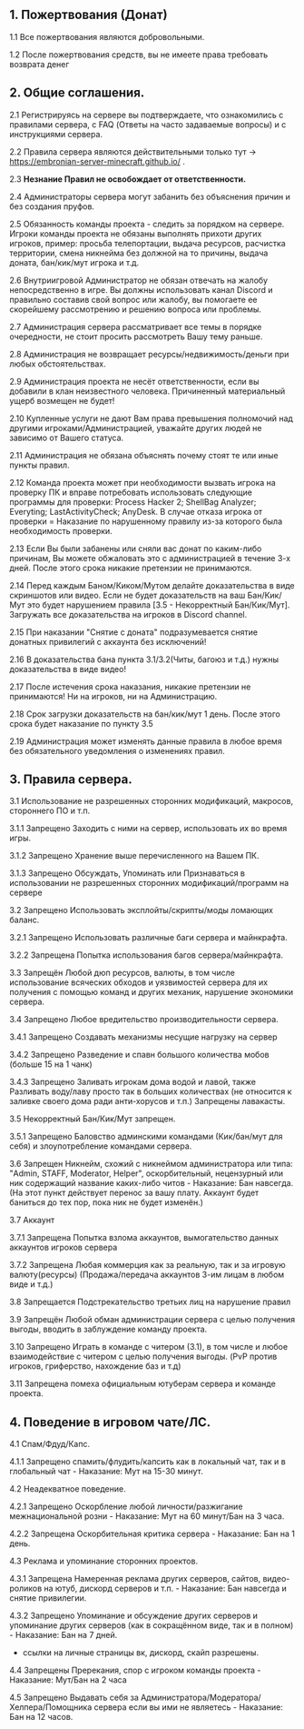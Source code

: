 
## 1. Пожертвования (Донат)
 1.1 Все пожертвования являются добровольными.

 1.2 После пожертвования средств, вы не имеете права требовать возврата денег

##  2. Общие соглашения.

2.1 Регистрируясь на сервере вы подтверждаете, что ознакомились с правилами сервера, с FAQ (Ответы на часто задаваемые вопросы) и с инструкциями сервера.

2.2 Правила сервера являются действительными только тут -> https://embronian-server-minecraft.github.io/ .

2.3 **Незнание Правил не освобождает от ответственности.**

2.4 Администраторы сервера могут забанить без объяснения причин и без создания пруфов.

2.5 Обязанность команды проекта - следить за порядком на сервере. Игроки команды проекта не обязаны выполнять прихоти других игроков, пример: просьба телепортации, выдача ресурсов, расчистка территории, смена никнейма без должной на то причины, выдача доната, бан/кик/мут игрока и т.д.

2.6 Внутриигровой Администратор не обязан отвечать на жалобу непосредственно в игре. Вы должны использовать канал Discord и правильно составив свой вопрос или жалобу, вы помогаете ее скорейшему рассмотрению и решению вопроса или проблемы.

2.7 Администрация сервера рассматривает все темы в порядке очередности, не стоит просить рассмотреть Вашу тему раньше.

2.8 Администрация не возвращает ресурсы/недвижимость/деньги при любых обстоятельствах.

2.9 Администрация проекта не несёт ответственности, если вы добавили в клан неизвестного человека. Причиненный материальный ущерб возмещен не будет!

2.10 Купленные услуги не дают Вам права превышения полномочий над другими игроками/Администрацией, уважайте других людей не зависимо от Вашего статуса.

2.11 Администрация не обязана объяснять почему стоят те или иные пункты правил.

2.12 Команда проекта может при необходимости вызвать игрока на проверку ПК и вправе потребовать использовать следующие программы для проверки: Process Hacker 2; ShellBag Analyzer; Everyting; LastActivityCheck; AnyDesk. В случае отказа игрока от проверки = Наказание по нарушенному правилу из-за которого была необходимость проверки.

2.13 Если Вы были забанены или сняли вас донат по каким-либо причинам, Вы можете обжаловать это с администрацией в течение 3-х дней. После этого срока никакие претензии не принимаются.

2.14 Перед каждым Баном/Киком/Мутом делайте доказательства в виде скриншотов или видео. Если не будет доказательств на ваш Бан/Кик/Мут это будет нарушением правила [3.5 - Некорректный Бан/Кик/Мут]. Загружать все доказательства на игроков в Discord channel.

2.15 При наказании "Снятие с доната" подразумевается снятие донатных привилегий с аккаунта без исключений!

2.16 В доказательства бана пункта 3.1/3.2(Читы, багоюз и т.д.) нужны доказательства в виде видео!

2.17 После истечения срока наказания, никакие претензии не принимаются! Ни на игроков, ни на Администрацию.

2.18 Срок загрузки доказательств на бан/кик/мут 1 день. После этого срока будет наказание по пункту 3.5

2.19 Администрация может изменять данные правила в любое время без обязательного уведомления о изменениях правил.

## 3. Правила сервера.

3.1 Использование не разрешенных сторонних модификаций, макросов, стороннего ПО и т.п.

3.1.1 Запрещено Заходить с ними на сервер, использовать их во время игры.

3.1.2 Запрещено Хранение выше перечисленного на Вашем ПК.

3.1.3 Запрещено Обсуждать, Упоминать или Признаваться в использовании не разрешенных сторонних модификаций/программ на сервере

3.2 Запрещено Использовать эксплойты/скрипты/моды ломающих баланс.

3.2.1 Запрещено Использовать различные баги сервера и майнкрафта.

3.2.2 Запрещена Попытка использования багов сервера/майнкрафта.

3.3 Запрещён Любой дюп ресурсов, валюты, в том числе использование всяческих обходов и уязвимостей сервера для их получения с помощью команд и других механик, нарушение экономики сервера.

3.4 Запрещено Любое вредительство производительности сервера.

3.4.1 Запрещено Создавать механизмы несущие нагрузку на сервер

3.4.2 Запрещено Разведение и спавн большого количества мобов (больше 15 на 1 чанк)

3.4.3 Запрещено Заливать игрокам дома водой и лавой, также Разливать воду/лаву просто так в больших количествах (не относится к заливке своего дома ради анти-хорусов и т.п.) Запрещены лавакасты.

3.5 Некорректный Бан/Кик/Мут запрещен.

3.5.1 Запрещено Баловство админскими командами (Кик/бан/мут для себя) и злоупотребление командами сервера.

3.6 Запрещен Никнейм, схожий с никнеймом администратора или типа: "Admin, STAFF, Moderator, Helper", оскорбительный, нецензурный или ник содержащий название каких-либо читов - Наказание: Бан навсегда. (На этот пункт действует перенос за вашу плату. Аккаунт будет баниться до тех пор, пока ник не будет изменён.)

3.7 Аккаунт

3.7.1 Запрещена Попытка взлома аккаунтов, вымогательство данных аккаунтов игроков сервера

3.7.2 Запрещена Любая коммерция как за реальную, так и за игровую валюту(ресурсы) (Продажа/передача аккаунтов 3-им лицам в любом виде и т.д.)

3.8 Запрещается Подстрекательство третьих лиц на нарушение правил

3.9 Запрещён Любой обман администрации сервера с целью получения выгоды, вводить в заблуждение команду проекта.

3.10 Запрещено Играть в команде с читером (3.1), в том числе и любое взаимодействие с читером с целью получения выгоды. (PvP против игроков, гриферство, нахождение баз и т.д)

3.11 Запрещена помеха официальным ютуберам сервера и команде проекта.


## 4. Поведение в игровом чате/ЛС.

4.1 Спам/Фдуд/Капс.

4.1.1 Запрещено спамить/флудить/капсить как в локальный чат, так и в глобальный чат - Наказание: Мут на 15-30 минут.

4.2 Неадекватное поведение.

4.2.1 Запрещено Оскорбление любой личности/разжигание межнациональной розни - Наказание: Мут на 60 минут/Бан на 3 часа.

4.2.2 Запрещена Оскорбительная критика сервера - Наказание: Бан на 1 день.

4.3 Реклама и упоминание сторонних проектов.

4.3.1 Запрещена Намеренная реклама других серверов, сайтов, видео-роликов на ютуб, дискорд серверов и т.п. - Наказание: Бан навсегда и снятие привилегии.

4.3.2 Запрещено Упоминание и обсуждение других серверов и упоминание других серверов (как в сокращённом виде, так и в полном) - Наказание: Бан на 7 дней.
* ссылки на личные страницы вк, дискорд, скайп разрешены.

4.4 Запрещены Пререкания, спор с игроком команды проекта - Наказание: Мут/Бан на 2 часа

4.5 Запрещено Выдавать себя за Администратора/Модератора/Хелпера/Помощника сервера если вы ими не являетесь - Наказание: Бан на 12 часов.
